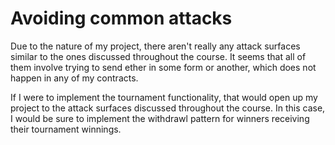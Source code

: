 # Avoiding common attacks

Due to the nature of my project, there aren't really any attack surfaces similar to the ones discussed throughout the course. It seems that all of them involve trying to send ether in some form or another, which does not happen in any of my contracts.

If I were to implement the tournament functionality, that would open up my project to the attack surfaces discussed throughout the course. In this case, I would be sure to implement the withdrawl pattern for winners receiving their tournament winnings.
